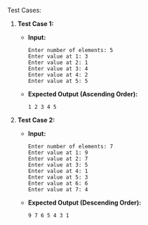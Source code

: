 Test Cases:

1. **Test Case 1:**
   - **Input:**
     ```
     Enter number of elements: 5
     Enter value at 1: 3
     Enter value at 2: 1
     Enter value at 3: 4
     Enter value at 4: 2
     Enter value at 5: 5
     ```
   - **Expected Output (Ascending Order):**
     ```
     1 2 3 4 5
     ```

2. **Test Case 2:**
   - **Input:**
     ```
     Enter number of elements: 7
     Enter value at 1: 9
     Enter value at 2: 7
     Enter value at 3: 5
     Enter value at 4: 1
     Enter value at 5: 3
     Enter value at 6: 6
     Enter value at 7: 4
     ```

   - **Expected Output (Descending Order):**
     ```
     9 7 6 5 4 3 1
     ```
